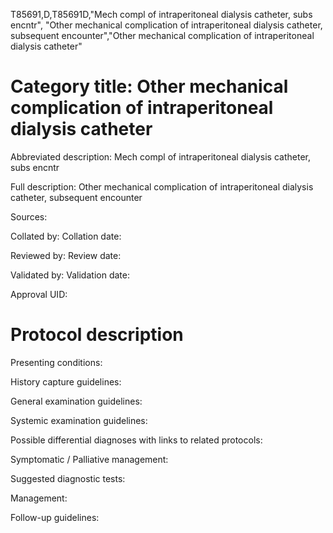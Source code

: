 T85691,D,T85691D,"Mech compl of intraperitoneal dialysis catheter, subs encntr", "Other mechanical complication of intraperitoneal dialysis catheter, subsequent encounter","Other mechanical complication of intraperitoneal dialysis catheter"
# Category title: Other mechanical complication of intraperitoneal dialysis catheter

Abbreviated description: Mech compl of intraperitoneal dialysis catheter, subs encntr

Full description: Other mechanical complication of intraperitoneal dialysis catheter, subsequent encounter

Sources:

Collated by:
Collation date:

Reviewed by:
Review date:

Validated by:
Validation date:

Approval UID:

# Protocol description

Presenting conditions:

History capture guidelines:

General examination guidelines:

Systemic examination guidelines:

Possible differential diagnoses with links to related protocols:

Symptomatic / Palliative management:

Suggested diagnostic tests:

Management:

Follow-up guidelines:
